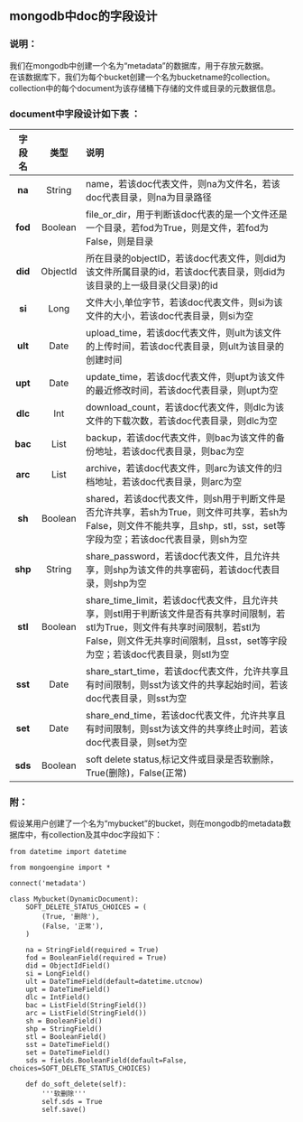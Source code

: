 ##  mongodb中doc的字段设计

### 说明：
我们在mongodb中创建一个名为“metadata”的数据库，用于存放元数据。  
在该数据库下，我们为每个bucket创建一个名为bucketname的collection。  
collection中的每个document为该存储桶下存储的文件或目录的元数据信息。

### document中字段设计如下表 ：  
|字段名|类型|说明|  
|:-----:|:---:|:---|  
|**na**|String|name，若该doc代表文件，则na为文件名，若该doc代表目录，则na为目录路径|  
|**fod**|Boolean|file_or_dir，用于判断该doc代表的是一个文件还是一个目录，若fod为True，则是文件，若fod为False，则是目录|  
|**did**|ObjectId|所在目录的objectID，若该doc代表文件，则did为该文件所属目录的id，若该doc代表目录，则did为该目录的上一级目录(父目录)的id|  
|**si**|Long|文件大小,单位字节，若该doc代表文件，则si为该文件的大小，若该doc代表目录，则si为空|  
|**ult**|Date|upload_time，若该doc代表文件，则ult为该文件的上传时间，若该doc代表目录，则ult为该目录的创建时间|  
|**upt**|Date|update_time，若该doc代表文件，则upt为该文件的最近修改时间，若该doc代表目录，则upt为空|  
|**dlc**|Int|download_count，若该doc代表文件，则dlc为该文件的下载次数，若该doc代表目录，则dlc为空|    
|**bac**|List|backup，若该doc代表文件，则bac为该文件的备份地址，若该doc代表目录，则bac为空|  
|**arc**|List|archive，若该doc代表文件，则arc为该文件的归档地址，若该doc代表目录，则arc为空|  
|**sh**|Boolean|shared，若该doc代表文件，则sh用于判断文件是否允许共享，若sh为True，则文件可共享，若sh为False，则文件不能共享，且shp，stl，sst，set等字段为空；若该doc代表目录，则sh为空|  
|**shp**|String|share_password，若该doc代表文件，且允许共享，则shp为该文件的共享密码，若该doc代表目录，则shp为空|  
|**stl**|Boolean|share_time_limit，若该doc代表文件，且允许共享，则stl用于判断该文件是否有共享时间限制，若stl为True，则文件有共享时间限制，若stl为False，则文件无共享时间限制，且sst，set等字段为空；若该doc代表目录，则stl为空|  
|**sst**|Date|share_start_time，若该doc代表文件，允许共享且有时间限制，则sst为该文件的共享起始时间，若该doc代表目录，则sst为空|  
|**set**|Date|share_end_time，若该doc代表文件，允许共享且有时间限制，则sst为该文件的共享终止时间，若该doc代表目录，则set为空|  
|**sds**|Boolean|soft delete status,标记文件或目录是否软删除，True(删除)，False(正常)

### 附：
假设某用户创建了一个名为“mybucket”的bucket，则在mongodb的metadata数据库中，有collection及其中doc字段如下：

	from datetime import datetime
	
	from mongoengine import *  

	connect('metadata')  

	class Mybucket(DynamicDocument): 
		SOFT_DELETE_STATUS_CHOICES = (
		    (True, '删除'),
		    (False, '正常'),
		)
		    
		na = StringField(required = True)  
		fod = BooleanField(required = True)
		did = ObjectIdField()  
		si = LongField()  
		ult = DateTimeField(default=datetime.utcnow)  
		upt = DateTimeField()  
		dlc = IntField()  
		bac = ListField(StringField())  
		arc = ListField(StringField())  
		sh = BooleanField()  
		shp = StringField()  
		stl = BooleanField()  
		sst = DateTimeField()  
		set = DateTimeField()  
		sds = fields.BooleanField(default=False, choices=SOFT_DELETE_STATUS_CHOICES)
		
		def do_soft_delete(self):
		    '''软删除'''
		    self.sds = True
		    self.save()

